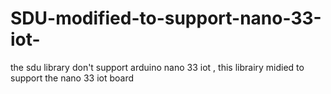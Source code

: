 # SDU-modified-to-support-nano-33-iot-
the sdu library don't support arduino nano 33  iot , this librairy midied to support the nano 33 iot  board  
